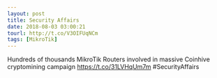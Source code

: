 ```yaml
---
layout: post
title: Security Affairs
date: 2018-08-03 03:00:21
tourl: http://t.co/V3OIFUqNCm
tags: [MikroTik]
---
```

Hundreds of thousands MikroTik Routers involved in massive Coinhive cryptomining campaign  https://t.co/31LVHqUm7m #SecurityAffairs